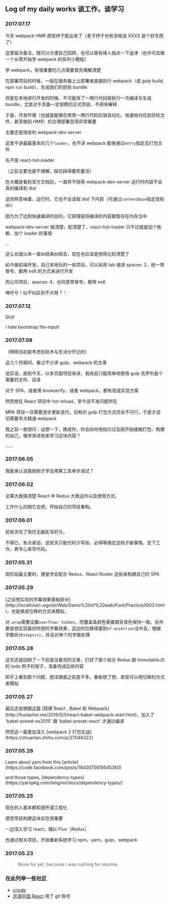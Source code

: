 ## Log of my daily works 谈工作，谈学习




### 2017.07.17
<p>今天 webpack HMR 原型终于配出来了（老子终于也有资格说 XXXX 是个好东西了）</p>
<p>这里留点备注，既可以方便自己回顾，也可以替有缘人指点一下迷津（也许可去做一个从零开始学 webpack 的系列小教程）</p>
<p>学 webpack，有很重要的几点需要首先理解清楚</p>
<p>在部署项目的时候，一般在服务器上让部署者直接执行 webpack（或 gulp build, npm run build），生成我们的目标 bundle</p>
<p>但是在本地进行开发的时候，不可能改了一两行代码就执行一次编译与生成 bundle，尤其对于具备一定规模的正式项目，不用多解释</p>
<p>于是，开发环境（也就是能够在修改一两行代码后很自动化、快速地对应到目标文件，甚至做到 HMR）的合理部署显得非常重要</p>
<p>主要还是得安利 webpack-dev-server</p>

<p>这里不讲最最基本的几个<code>loader</code>，也不讲 webpack 能够通过<code>entry</code>指定去打包文件</p>
<p>先不提 react-hot-loader</p>

<p>（之前主要也是不理解，踩坑踩得要死要活）</p>
<p>在大概是看到官方文档前，一直并不晓得 webpack-dev-server 运行时内容不会真的编译到 dist</p>
<p>这同样意味着，运行时，它也不会读取 dist 下内容（可通过<code>contentBase</code>指定目标 dir）</p>
<p>因为为了达到快速编译的目的，它原理是将编译的内容都暂存在内存当中</p>

<p>webpack-dev-server 搞清楚，配清楚了，react-hot-loader 只不过就是加个依赖、加个 loader 的事情</p>
...
<p>这么长就以来一直纠结来纠结去，现在也应该是想得比较清楚了</p>
<p>如今做前端开发，自己本地玩的一些项目，可以采用 tab 缩进 spaces: 2、统一带冒号、都用 es6 的方式来进行开发</p>
<p>而公司项目，spaces: 4，也同意带冒号，都用 es6</p>
<p>咦吁兮！似不似区别不大呀？！</p>


### 2017.07.12
<p>Shit!</p>
<p>I hate bootstrap file-input!</p>


### 2017.07.08
<p>（明明当初是考虑到技术与生活分开记的）</p>
<p>这几个月期间，看过不少讲 gulp、webpack 的文章</p>
<p>说实话，直到今天，以多页面项目来讲，我尚且只能简单地使用 gulp 去罗列各个需要的文件、目录</p>
<p>对于 SPA，或者用 browserify，或者 webpack，都有现成实现方案</p>
<p>然而想在 React 项目中 hot reload，至今说不准问题所在</p>
<p>MPA 项目一旦需要逐步更新迭代，旧有的 gulp 打包方式完全不可行，于是才迫切需要早点精通 webpack</p>
<p>我之前一直想问：设想一下，换成你，你会如何地指引过去刚开始接触打包、构建的自己，循序渐进地来学习这块内容？</p>
<p>......</p>


### 2017.06.05
<p>我能承认说我刚刚才学会用某工具单步调试？</p>


### 2017.06.02
<p>总算大致搞清楚 React 中 Redux 大致运作以及使用方式。</p>
<p>工作什么的随它去吧，开始自己的项目重构。</p>


### 2017.06.01
<p>前些天吃了简历无脑乱写的亏。</p>
<p>不得已，有点紧迫，这些天只能代码少写些，必得等搞定这档子破事情，定下工作，再专心来写代码。</p>


### 2017.05.31
<p>现阶段最主要的，便是学会配合 Redux、React Router 这些来构建自己的 SPA</p>


### 2017.05.29
<p>[之前想实现的字幕效果基础部分](http://localhost/~egoist/Web/Demo%20of%20web/Font/Practice/t003.html)，也是换成位移的方式来模拟，</p>
<p>对<code>.wrap</code>需要设置<code>overflow: hidden</code>，而覆盖条颜色需要跟背景色保持一致。另外要是想实现最初所想的字幕效果，这边的位移得塞到<code>kf-animition</code>当中去，根据字数拆分<code>steps(x)</code>，并且对单个的字做处理</p>


### 2017.05.28
<p>这天还是回顾了一下前面没看完的文章，打好了那个结合 Redux 跟 ImmutableJS 的 todo 例子的架子，准备完成后续内容</p>
<p>知乎上看到那个问题，想法跟我之前差不多，重新想了想，发现可以用位移的方式来模拟</p>


### 2017.05.27
<p>最后还是根据这篇 [搭建 React , Babel 和 Webpack](http://fuxiaohei.me/2016/5/5/react-babel-webpack-start.html)，加入了 'babel-preset-es2015' 跟 'babel-preset-react' 才通过编译</p>
<p>然而这一篇更加深入 [webpack 2 打包实战](https://zhuanlan.zhihu.com/p/27046322)</p>


### 2017.05.26
<p>Learn about yarn from this [article](https://code.facebook.com/posts/1840075619545360)</p>
<p>and those types, [dependency-types](https://yarnpkg.com/lang/en/docs/dependency-types/)</p>


### 2017.05.25
<p>现在的人基本都知道所谓工程化</p>
<p>感觉项目构建这块实在很重要</p>
<p>一边深入学习 react，辅以 Flux（Redux）</p>
<p>也通过相关项目，开始重新系统学习 npm，yarn，gulp，webpack</p>


### 2017.05.23
> None for yet, because I was rushing for resume.




### 在此列举一些社区
* [cnode](http://cnodejs.org/)
* [开源中国 React](https://www.oschina.net/question/tag/react) 用了 git 账号
